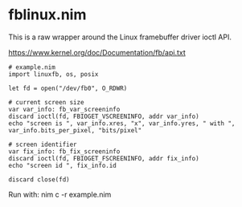 # fblinux.nim

This is a raw wrapper around the Linux framebuffer driver ioctl API.

https://www.kernel.org/doc/Documentation/fb/api.txt

```nimrod
# example.nim
import linuxfb, os, posix

let fd = open("/dev/fb0", O_RDWR)

# current screen size
var var_info: fb_var_screeninfo
discard ioctl(fd, FBIOGET_VSCREENINFO, addr var_info)
echo "screen is ", var_info.xres, "x", var_info.yres, " with ", var_info.bits_per_pixel, "bits/pixel"

# screen identifier
var fix_info: fb_fix_screeninfo
discard ioctl(fd, FBIOGET_FSCREENINFO, addr fix_info)
echo "screen id ", fix_info.id

discard close(fd)
```

Run with:
    nim c -r example.nim
